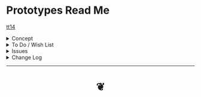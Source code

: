 # Prototypes Read Me

[tt14]( ./prototypes/0-template/tootoo14-1.html )

<details>
<summary>Concept</summary>

</details>
<details>
<summary>To Do / Wish List</summary>


</details>

<details>
<summary>Issues</summary>




</details>

<details>

<summary>Change Log</summary>

### 2019-06-02 ~ Theo

* First commit

</details>

***

# <center title="hello!" ><a href=javascript:window.scrollTo(0,0); style=text-decoration:none; > ❦ </a></center>

